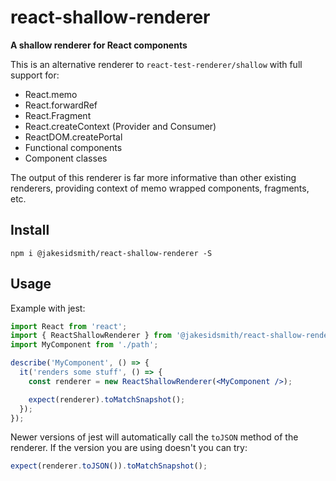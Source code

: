 # react-shallow-renderer

**A shallow renderer for React components**

This is an alternative renderer to `react-test-renderer/shallow` with full support for:

* React.memo
* React.forwardRef
* React.Fragment
* React.createContext (Provider and Consumer)
* ReactDOM.createPortal
* Functional components
* Component classes

The output of this renderer is far more informative than other existing renderers, providing context of memo wrapped components, fragments, etc.

## Install

```shell
npm i @jakesidsmith/react-shallow-renderer -S
```

## Usage

Example with jest:

```jsx
import React from 'react';
import { ReactShallowRenderer } from '@jakesidsmith/react-shallow-renderer';
import MyComponent from './path';

describe('MyComponent', () => {
  it('renders some stuff', () => {
    const renderer = new ReactShallowRenderer(<MyComponent />);

    expect(renderer).toMatchSnapshot();
  });
});
```

Newer versions of jest will automatically call the `toJSON` method of the renderer. If the version you are using doesn't you can try:

```jsx
expect(renderer.toJSON()).toMatchSnapshot();
```
